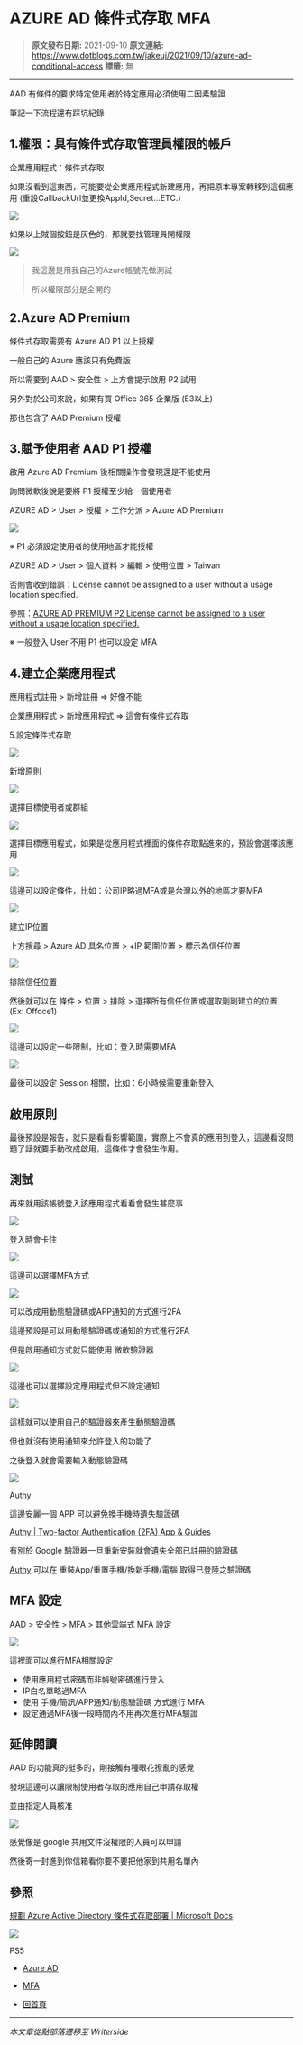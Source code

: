 # AZURE AD 條件式存取 MFA

> **原文發布日期:** 2021-09-10
> **原文連結:** https://www.dotblogs.com.tw/jakeuj/2021/09/10/azure-ad-conditional-access
> **標籤:** 無

---

AAD 有條件的要求特定使用者於特定應用必須使用二因素驗證

筆記一下流程還有踩坑紀錄

## 1.權限：具有條件式存取管理員權限的帳戶

企業應用程式：條件式存取

如果沒看到這東西，可能要從企業應用程式新建應用，再把原本專案轉移到這個應用 (重設CallbackUrl並更換AppId,Secret…ETC.)

![](https://dotblogsfile.blob.core.windows.net/user/jakeuj/0f457619-ba59-4083-ace3-2223a031d0e8/1631257188.png)

如果以上賊個按鈕是灰色的，那就要找管理員開權限

![](https://dotblogsfile.blob.core.windows.net/user/jakeuj/0f457619-ba59-4083-ace3-2223a031d0e8/1631256935.png)
> 我這邊是用我自己的Azure帳號先做測試
>
> 所以權限部分是全開的

## 2.Azure AD Premium

條件式存取需要有 Azure AD P1 以上授權

一般自己的 Azure 應該只有免費版

所以需要到 AAD > 安全性 > 上方會提示啟用 P2 試用

另外對於公司來說，如果有買 Office 365 企業版 (E3以上)

那也包含了 AAD Premium 授權

## 3.賦予使用者 AAD P1 授權

啟用 Azure AD Premium 後相關操作會發現還是不能使用

詢問微軟後說是要將 P1 授權至少給一個使用者

AZURE AD > User > 授權 > 工作分派 > Azure AD Premium

![](https://dotblogsfile.blob.core.windows.net/user/jakeuj/0f457619-ba59-4083-ace3-2223a031d0e8/1631257694.png)

※ P1 必須設定使用者的使用地區才能授權

AZURE AD > User > 個人資料 > 編輯 > 使用位置 > Taiwan

否則會收到錯誤：License cannot be assigned to a user without a usage location specified.

參照：[AZURE AD PREMIUM P2 License cannot be assigned to a user without a usage location specified.](https://www.dotblogs.com.tw/jakeuj/2021/09/10/AZURE-AD-PREMIUM-P2)

※ 一般登入 User 不用 P1 也可以設定 MFA

## 4.建立企業應用程式

應用程式註冊 > 新增註冊 => 好像不能

企業應用程式 > 新增應用程式 => 這會有條件式存取

5.設定條件式存取

![](https://dotblogsfile.blob.core.windows.net/user/jakeuj/0f457619-ba59-4083-ace3-2223a031d0e8/1631251665.png)

新增原則

![](https://dotblogsfile.blob.core.windows.net/user/jakeuj/0f457619-ba59-4083-ace3-2223a031d0e8/1631251881.png)

選擇目標使用者或群組

![](https://dotblogsfile.blob.core.windows.net/user/jakeuj/0f457619-ba59-4083-ace3-2223a031d0e8/1631251888.png)

選擇目標應用程式，如果是從應用程式裡面的條件存取點進來的，預設會選擇該應用

![](https://dotblogsfile.blob.core.windows.net/user/jakeuj/0f457619-ba59-4083-ace3-2223a031d0e8/1631251999.png)

這邊可以設定條件，比如：公司IP略過MFA或是台灣以外的地區才要MFA

![](https://dotblogsfile.blob.core.windows.net/user/jakeuj/0f457619-ba59-4083-ace3-2223a031d0e8/1632383342.png)

建立IP位置

上方搜尋 > Azure AD 具名位置 > +IP 範圍位置 > 標示為信任位置

![](https://dotblogsfile.blob.core.windows.net/user/jakeuj/0f457619-ba59-4083-ace3-2223a031d0e8/1632383373.png)

排除信任位置

然後就可以在 條件 > 位置 > 排除 > 選擇所有信任位置或選取剛剛建立的位置 (Ex: Offoce1)

![](https://dotblogsfile.blob.core.windows.net/user/jakeuj/0f457619-ba59-4083-ace3-2223a031d0e8/1631252009.png)

這邊可以設定一些限制，比如：登入時需要MFA

![](https://dotblogsfile.blob.core.windows.net/user/jakeuj/0f457619-ba59-4083-ace3-2223a031d0e8/1631251889.png)

最後可以設定 Session 相關，比如：6小時候需要重新登入

## 啟用原則

最後預設是報告，就只是看看影響範圍，實際上不會真的應用到登入，這邊看沒問題了話就要手動改成啟用，這條件才會發生作用。

## 測試

再來就用該帳號登入該應用程式看看會發生甚麼事

![](https://dotblogsfile.blob.core.windows.net/user/jakeuj/0f457619-ba59-4083-ace3-2223a031d0e8/1631252676.png)

登入時會卡住

![](https://dotblogsfile.blob.core.windows.net/user/jakeuj/0f457619-ba59-4083-ace3-2223a031d0e8/1631252695.png)

這邊可以選擇MFA方式

![](https://dotblogsfile.blob.core.windows.net/user/jakeuj/0f457619-ba59-4083-ace3-2223a031d0e8/1631253514.png)

可以改成用動態驗證碼或APP通知的方式進行2FA

這邊預設是可以用動態驗證碼或通知的方式進行2FA

但是啟用通知方式就只能使用 微軟驗證器

![](https://dotblogsfile.blob.core.windows.net/user/jakeuj/0f457619-ba59-4083-ace3-2223a031d0e8/1631253912.png)

這邊也可以選擇設定應用程式但不設定通知

![](https://dotblogsfile.blob.core.windows.net/user/jakeuj/0f457619-ba59-4083-ace3-2223a031d0e8/1631254082.png)

這樣就可以使用自己的驗證器來產生動態驗證碼

但也就沒有使用通知來允許登入的功能了

之後登入就會需要輸入動態驗證碼

![](https://dotblogsfile.blob.core.windows.net/user/jakeuj/0f457619-ba59-4083-ace3-2223a031d0e8/1631255137.png)

[Authy](https://authy.com/)

這邊安麗一個 APP 可以避免換手機時遺失驗證碼

[Authy | Two-factor Authentication (2FA) App & Guides](https://authy.com/)

有別於 Google 驗證器一旦重新安裝就會遺失全部已註冊的驗證碼

[Authy](https://authy.com/) 可以在 重裝App/重置手機/換新手機/電腦 取得已登陸之驗證碼

## MFA 設定

AAD > 安全性 > MFA > 其他雲端式 MFA 設定

![](https://dotblogsfile.blob.core.windows.net/user/jakeuj/0f457619-ba59-4083-ace3-2223a031d0e8/1631252949.png)

這裡面可以進行MFA相關設定

* 使用應用程式密碼而非帳號密碼進行登入
* IP白名單略過MFA
* 使用 手機/簡訊/APP通知/動態驗證碼 方式進行 MFA
* 設定通過MFA後一段時間內不用再次進行MFA驗證

## 延伸閱讀

AAD 的功能真的挺多的，剛接觸有種眼花撩亂的感覺

發現這邊可以讓限制使用者存取的應用自己申請存取權

並由指定人員核准

![](https://dotblogsfile.blob.core.windows.net/user/jakeuj/0f457619-ba59-4083-ace3-2223a031d0e8/1631265258.png)

感覺像是 google 共用文件沒權限的人員可以申請

然後寄一封進到你信箱看你要不要把他家到共用名單內

## 參照

[規劃 Azure Active Directory 條件式存取部署 | Microsoft Docs](https://docs.microsoft.com/zh-tw/azure/active-directory/conditional-access/plan-conditional-access)

![](https://card.psnprofiles.com/1/jakeuj.png)

PS5

* [Azure AD](/jakeuj/Tags?qq=Azure%20AD)
* [MFA](/jakeuj/Tags?qq=MFA)

* [回首頁](/jakeuj)

---

*本文章從點部落遷移至 Writerside*
